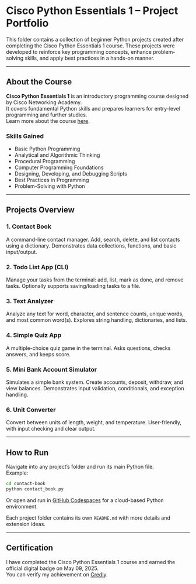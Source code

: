 # Cisco Python Essentials 1 – Project Portfolio

This folder contains a collection of beginner Python projects created after completing the Cisco Python Essentials 1 course. These projects were developed to reinforce key programming concepts, enhance problem-solving skills, and apply best practices in a hands-on manner.

---

## About the Course

**Cisco Python Essentials 1** is an introductory programming course designed by Cisco Networking Academy.  
It covers fundamental Python skills and prepares learners for entry-level programming and further studies.  
Learn more about the course [here](https://www.netacad.com/courses/python-essentials-1).

### Skills Gained

- Basic Python Programming
- Analytical and Algorithmic Thinking
- Procedural Programming
- Computer Programming Foundations
- Designing, Developing, and Debugging Scripts
- Best Practices in Programming
- Problem-Solving with Python

---

## Projects Overview

### 1. Contact Book
A command-line contact manager. Add, search, delete, and list contacts using a dictionary. Demonstrates data collections, functions, and basic input/output.

### 2. Todo List App (CLI)
Manage your tasks from the terminal: add, list, mark as done, and remove tasks. Optionally supports saving/loading tasks to a file.

### 3. Text Analyzer
Analyze any text for word, character, and sentence counts, unique words, and most common word(s). Explores string handling, dictionaries, and lists.

### 4. Simple Quiz App
A multiple-choice quiz game in the terminal. Asks questions, checks answers, and keeps score.

### 5. Mini Bank Account Simulator
Simulates a simple bank system. Create accounts, deposit, withdraw, and view balances. Demonstrates input validation, conditionals, and exception handling.

### 6. Unit Converter
Convert between units of length, weight, and temperature. User-friendly, with input checking and clear output.

---

## How to Run

Navigate into any project’s folder and run its main Python file.  
Example:
```bash
cd contact-book
python contact_book.py
```
Or open and run in [GitHub Codespaces](https://github.com/features/codespaces) for a cloud-based Python environment.

Each project folder contains its own `README.md` with more details and extension ideas.

---

## Certification

I have completed the Cisco Python Essentials 1 course and earned the official digital badge on May 09, 2025.  
You can verify my achievement on [Credly](https://www.credly.com/badges/88d64fc6-194a-4f35-a4cb-159d07f07a52).

